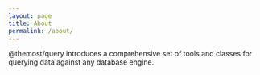 ```yaml
---
layout: page
title: About
permalink: /about/
---
```


@themost/query introduces a comprehensive set of tools and classes for querying data against any database engine.

